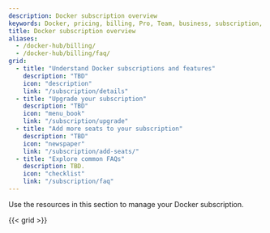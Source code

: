 ```yaml
---
description: Docker subscription overview
keywords: Docker, pricing, billing, Pro, Team, business, subscription, tier, plan
title: Docker subscription overview
aliases:
  - /docker-hub/billing/
  - /docker-hub/billing/faq/
grid:
  - title: "Understand Docker subscriptions and features"
    description: "TBD"
    icon: "description"
    link: "/subscription/details"
  - title: "Upgrade your subscription"
    description: "TBD"
    icon: "menu_book"
    link: "/subscription/upgrade"
  - title: "Add more seats to your subscription"
    description: "TBD"
    icon: "newspaper"
    link: "/subscription/add-seats/"
  - title: "Explore common FAQs"
    description: TBD.
    icon: "checklist"
    link: "/subscription/faq"
---
```


Use the resources in this section to manage your Docker subscription.

{{< grid >}}
